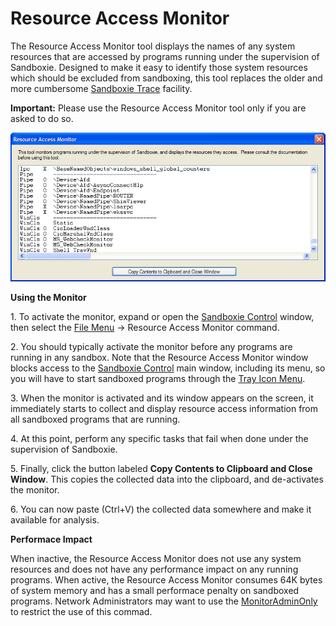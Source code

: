 # Resource Access Monitor

The Resource Access Monitor tool displays the names of any system resources that are accessed by programs running under the supervision of Sandboxie. Designed to make it easy to identify those system resources which should be excluded from sandboxing, this tool replaces the older and more cumbersome [Sandboxie Trace](SandboxieTrace.md) facility.

**Important:** Please use the Resource Access Monitor tool only if you are asked to do so.

![](/Media/ResourceAccessMonitor.png)

**Using the Monitor**

1\. To activate the monitor, expand or open the [Sandboxie Control](SandboxieControl.md) window, then select the [File Menu](FileMenu.md) -> Resource Access Monitor command.

2\. You should typically activate the monitor before any programs are running in any sandbox. Note that the Resource Access Monitor window blocks access to the [Sandboxie Control](SandboxieControl.md) main window, including its menu, so you will have to start sandboxed programs through the [Tray Icon Menu](TrayIconMenu.md).

3\. When the monitor is activated and its window appears on the screen, it immediately starts to collect and display resource access information from all sandboxed programs that are running.

4\. At this point, perform any specific tasks that fail when done under the supervision of Sandboxie.

5\. Finally, click the button labeled **Copy Contents to Clipboard and Close Window**. This copies the collected data into the clipboard, and de-activates the monitor.

6\. You can now paste (Ctrl+V) the collected data somewhere and make it available for analysis.

**Performace Impact**

When inactive, the Resource Access Monitor does not use any system resources and does not have any performance impact on any running programs. When active, the Resource Access Monitor consumes 64K bytes of system memory and has a small performace penalty on sandboxed programs. Network Administrators may want to use the [MonitorAdminOnly](MonitorAdminOnly.md) to restrict the use of this commad.
